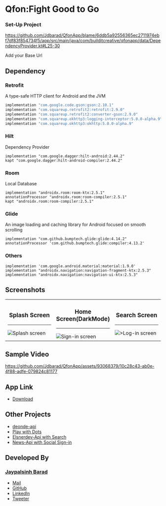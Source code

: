 # Qfon:Fight Good to Go

### Set-Up Project
https://github.com/Jdbarad/QfonApp/blame/6ddb5a92556365ec2711974ebf7df83f854734f5/app/src/main/java/com/builditcreative/qfonapp/data/DependencyProvider.kt#L25-30

Add your Base Url

## Dependency 
### Retrofit
A type-safe HTTP client for Android and the JVM
```groovy
implementation "com.google.code.gson:gson:2.10.1"
implementation "com.squareup.retrofit2:retrofit:2.9.0"
implementation "com.squareup.retrofit2:converter-gson:2.9.0"
implementation "com.squareup.okhttp3:logging-interceptor:5.0.0-alpha.9"
implementation "com.squareup.okhttp3:okhttp:5.0.0-alpha.9"
```
### Hilt
Dependency Provider
```
implementation "com.google.dagger:hilt-android:2.44.2"
kapt "com.google.dagger:hilt-android-compiler:2.44.2"
```
### Room
Local Database
```
implementation "androidx.room:room-ktx:2.5.1"
annotationProcessor "androidx.room:room-compiler:2.5.1"
kapt "androidx.room:room-compiler:2.5.1"
```
### Glide
An image loading and caching library for Android focused on smooth scrolling
```
implementation "com.github.bumptech.glide:glide:4.14.2"
annotationProcessor 'com.github.bumptech.glide:compiler:4.13.2'
```
### Others
```
implementation 'com.google.android.material:material:1.9.0'
implementation "androidx.navigation:navigation-fragment-ktx:2.5.3"
implementation "androidx.navigation:navigation-ui-ktx:2.5.3"
```

## Screenshots
<table>
    <tr>
        <td width="33%">
            <h3 align="center">Splash Screen</h3>
            <hr>          
            <img src="https://github.com/Jdbarad/QfonApp/assets/93068379/2ad54905-0252-4e85-b95d-4e20afaa8be3" alt="Splash screen">           
        </td>
       <td width="33%">
            <h3 align="center">Home Screen(DarkMode)</h3>
            <hr>          
            <img src="https://github.com/Jdbarad/QfonApp/assets/93068379/3c580c03-6ad0-4010-8a18-28ddd9c1d031" alt="Sign-in screen">           
        </td>
        <td width="33%">
            <h3 align="center">Search Screen</h3>
            <hr>          
            <img src="https://github.com/Jdbarad/QfonApp/assets/93068379/3e2b8bdb-fee2-4a0a-802d-5220470b70f6" alt=">Log-in screen">           
        </td>
    </tr>
</table> 
  
## Sample Video
https://github.com/Jdbarad/QfonApp/assets/93068379/10c28c43-ab0e-4f88-adfe-079824c81177

## App Link
- <a href="https://drive.google.com/file/d/18SXF5Fswga9xW-XFxlOdV2-kbduFWSXE/view?usp=sharing">Download</a>

## Other Projects 
- <a href="https://github.com/Jdbarad/deonde-api">deonde-api</a>
- <a href="https://github.com/Jdbarad/Play-with-Dots">Play with Dots</a>
- <a href="https://github.com/Jdbarad/Api-App-with-Search">Elsnerdev-Api with Search</a>
- <a href="https://github.com/Jdbarad/News-App-Android">News-Api with Social Sign-in</a>

## Developed By
### [Jaypalsinh Barad](https://jdbarad.live/)
- <a href="mailto:jdbarad1010@gmail.com">Mail</a>
- <a href="https://www.github.com/Jdbarad">GitHub</a>
- <a href="https://www.linkedin.com/in/jdbarad">LinkedIn</a>
- <a href="https://twitter.com/jdbarad1010">Tweeter</a>
